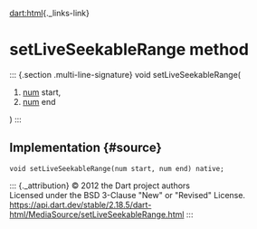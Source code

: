 [dart:html](../../dart-html/dart-html-library){._links-link}

setLiveSeekableRange method
===========================

::: {.section .multi-line-signature}
void setLiveSeekableRange(

1.  [num](../../dart-core/num-class) start,
2.  [num](../../dart-core/num-class) end

)
:::

Implementation {#source}
--------------

``` {.language-dart data-language="dart"}
void setLiveSeekableRange(num start, num end) native;
```

::: {._attribution}
© 2012 the Dart project authors\
Licensed under the BSD 3-Clause \"New\" or \"Revised\" License.\
<https://api.dart.dev/stable/2.18.5/dart-html/MediaSource/setLiveSeekableRange.html>
:::
